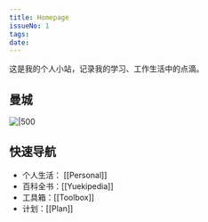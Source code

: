 ```yaml
---
title: Homepage
issueNo: 1
tags: 
date:
---
```

<div class="article-header">

这是我的个人小站，记录我的学习、工作生活中的点滴。

</div>

## 曼城

![|500](https://picgoyue.oss-cn-hangzhou.aliyuncs.com/wp12893755-manchester-city-20232024-wallpapers.png)

## 快速导航



* 个人生活： [[Personal]]
* 百科全书：[[Yuekipedia]]
* 工具箱：[[Toolbox]]
* 计划：[[Plan]]